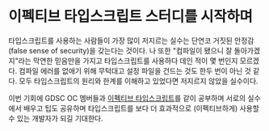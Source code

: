 # 이펙티브 타입스크립트 스터디를 시작하며

타입스크립트를 사용하는 사람들이 가장 많이 저지르는 실수는 단연코 거짓된 안정감
(false sense of security)을 갖는다는 것이다. 나 또한 "컴파일이 됐으니 잘 돌아가겠지"라는
막연한 믿음만을 가지고 타입스크립트를 사용하다 데인 적이 몇 번인지 모르겠다. 컴파일 에러를
없애기 위해 무턱대고 설정 파일을 건드는 것도 한두 번이 아닌 것 같다. 모두 타입스크립트의
원리와 한계를 이해하고 있었다면 저지르지 않았을 실수이다.

이번 기회에 GDSC OC 멤버들과 [이펙티브 타입스크립트](https://effectivetypescript.com)를
같이 공부하며 서로의 실수에서 배우고 팁도 공유하며 타입스크립트를 보다 더 효과적으로
(이펙티브하게) 사용할 수 있는 개발자가 되길 기대한다.
